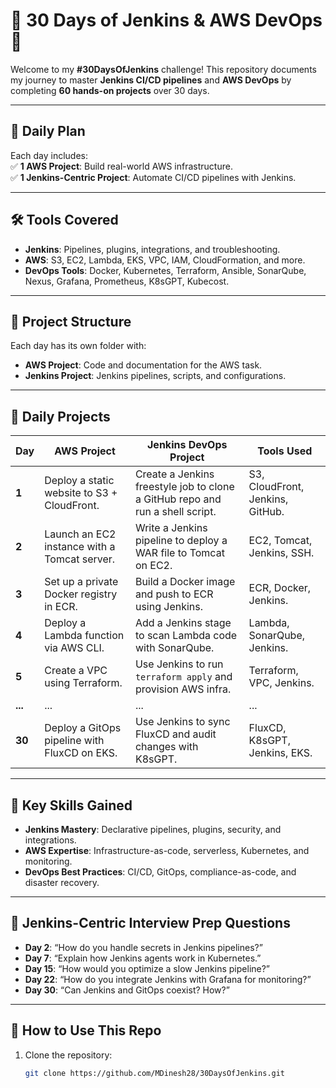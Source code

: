 # 🚀 30 Days of Jenkins & AWS DevOps 🚀  

Welcome to my **#30DaysOfJenkins** challenge! This repository documents my journey to master **Jenkins CI/CD pipelines** and **AWS DevOps** by completing **60 hands-on projects** over 30 days.  

---

## **📅 Daily Plan**  
Each day includes:  
✅ **1 AWS Project**: Build real-world AWS infrastructure.  
✅ **1 Jenkins-Centric Project**: Automate CI/CD pipelines with Jenkins.  

---

## **🛠️ Tools Covered**  
- **Jenkins**: Pipelines, plugins, integrations, and troubleshooting.  
- **AWS**: S3, EC2, Lambda, EKS, VPC, IAM, CloudFormation, and more.  
- **DevOps Tools**: Docker, Kubernetes, Terraform, Ansible, SonarQube, Nexus, Grafana, Prometheus, K8sGPT, Kubecost.  

---

## **📂 Project Structure**  
Each day has its own folder with:  
- **AWS Project**: Code and documentation for the AWS task.  
- **Jenkins Project**: Jenkins pipelines, scripts, and configurations.  

---

## **📝 Daily Projects**  

| **Day** | **AWS Project** | **Jenkins DevOps Project** | **Tools Used** |  
|---------|------------------|----------------------------|----------------|  
| **1**   | Deploy a static website to S3 + CloudFront. | Create a Jenkins freestyle job to clone a GitHub repo and run a shell script. | S3, CloudFront, Jenkins, GitHub. |  
| **2**   | Launch an EC2 instance with a Tomcat server. | Write a Jenkins pipeline to deploy a WAR file to Tomcat on EC2. | EC2, Tomcat, Jenkins, SSH. |  
| **3**   | Set up a private Docker registry in ECR. | Build a Docker image and push to ECR using Jenkins. | ECR, Docker, Jenkins. |  
| **4**   | Deploy a Lambda function via AWS CLI. | Add a Jenkins stage to scan Lambda code with SonarQube. | Lambda, SonarQube, Jenkins. |  
| **5**   | Create a VPC using Terraform. | Use Jenkins to run `terraform apply` and provision AWS infra. | Terraform, VPC, Jenkins. |  
| **...** | ... | ... | ... |  
| **30**  | Deploy a GitOps pipeline with FluxCD on EKS. | Use Jenkins to sync FluxCD and audit changes with K8sGPT. | FluxCD, K8sGPT, Jenkins, EKS. |  

---

## **🌟 Key Skills Gained**  
- **Jenkins Mastery**: Declarative pipelines, plugins, security, and integrations.  
- **AWS Expertise**: Infrastructure-as-code, serverless, Kubernetes, and monitoring.  
- **DevOps Best Practices**: CI/CD, GitOps, compliance-as-code, and disaster recovery.  

---

## **🧠 Jenkins-Centric Interview Prep Questions**  
- **Day 2**: “How do you handle secrets in Jenkins pipelines?”  
- **Day 7**: “Explain how Jenkins agents work in Kubernetes.”  
- **Day 15**: “How would you optimize a slow Jenkins pipeline?”  
- **Day 22**: “How do you integrate Jenkins with Grafana for monitoring?”  
- **Day 30**: “Can Jenkins and GitOps coexist? How?”  

---

## **🚀 How to Use This Repo**  
1. Clone the repository:  
   ```bash  
   git clone https://github.com/MDinesh28/30DaysOfJenkins.git  
